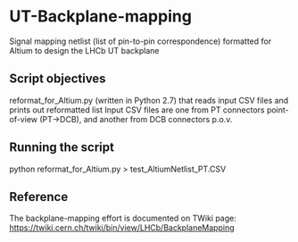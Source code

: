 # UT-Backplane-mapping

Signal mapping netlist (list of pin-to-pin correspondence) formatted for Altium to design the LHCb UT backplane

## Script objectives

reformat_for_Altium.py (written in Python 2.7) that reads input CSV files and prints out reformatted list
Input CSV files are one from PT connectors point-of-view (PT->DCB), and another from DCB connectors p.o.v.

## Running the script

python reformat_for_Altium.py > test_AltiumNetlist_PT.CSV

## Reference

The backplane-mapping effort is documented on TWiki page: https://twiki.cern.ch/twiki/bin/view/LHCb/BackplaneMapping

